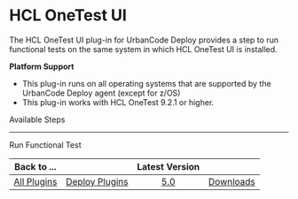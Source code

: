 
HCL OneTest UI
==============


The HCL OneTest UI plug-in for UrbanCode Deploy provides a step to run functional tests on the same system in which HCL 
OneTest UI is installed.


 **Platform Support**
* This plug-in runs on all operating systems that are supported by the 
UrbanCode Deploy agent (except for z/OS)
* This plug-in works with HCL OneTest 9.2.1 or higher.



Available Steps

---------------


Run Functional Test





|Back to ...||Latest Version||
| :---: | :---: | :---: | :---: |
|[All Plugins](../../index.md)|[Deploy Plugins](../README.md)|[5.0](https://raw.githubusercontent.com/UrbanCode/IBM-UCD-PLUGINS/main/files/HCLOneTestUI/HOT-UI-UCD-5.0.zip)|[Downloads](downloads.md)|
